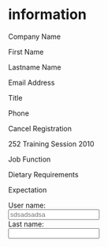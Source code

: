 <h1>information</h1>

<p>Company Name</p>
<p>First Name</p>
<p>Lastname Name</p>
<p>Email Address</p>
<p>Title</p>
<p>Phone</p>
<p>Cancel Registration</p>
<p>252 Training Session 2010</p>
<p>Job Function</p>
<p>Dietary Requirements</p>
<p>Expectation</p>

<form>
 User name:<br>
  <input type="text" name="username" placeholder="sdsadsadsa"><br>
  Last name:<br>
  <input type="text" name="lastname">
</form>
